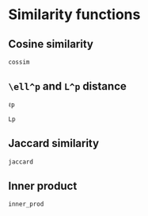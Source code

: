 # Similarity functions

## Cosine similarity

```@docs
cossim
```

## ``\ell^p`` and ``L^p`` distance

```@docs
ℓp
```

```@docs
Lp
```

## Jaccard similarity

```@docs
jaccard
```

## Inner product

```@docs
inner_prod
```
